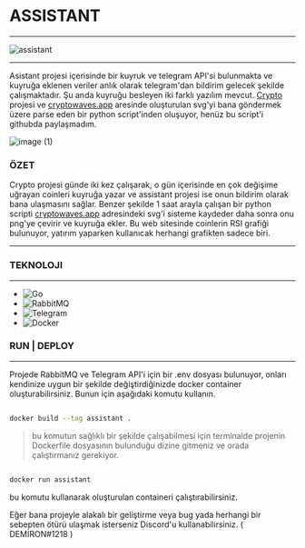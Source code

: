 # ASSISTANT
------------

![assistant](https://github.com/daddydemir/assistant/assets/42716195/665fa02d-88e1-4b82-bd4e-109ac24c9102)

-----
Asistant projesi içerisinde bir kuyruk ve telegram API'si bulunmakta ve kuyruğa eklenen veriler anlık olarak telegram'dan bildirim gelecek şekilde çalışmaktadır. Şu anda kuyruğu besleyen iki farklı yazılım mevcut. [Crypto](https://github.com/daddydemir/crypto) projesi 
ve [cryptowaves.app](https://www.cryptowaves.app/relative-strength-index/btc) aresinde oluşturulan svg'yi bana göndermek üzere parse eden bir python script'inden oluşuyor, henüz bu script'i githubda paylaşmadım.


![image (1)](https://github.com/daddydemir/assistant/assets/42716195/d88ce514-57f8-4c00-acf1-86baab05b6a4)


### ÖZET
Crypto projesi günde iki kez çalışarak, o gün içerisinde en çok değişime uğrayan coinleri kuyruğa yazar ve assistant projesi ise onun bildirim olarak bana ulaşmasını sağlar. Benzer şekilde 1 saat arayla çalışan bir python scripti [cryptowaves.app](https://www.cryptowaves.app/relative-strength-index/btc)
adresindeki svg'i sisteme kaydeder daha sonra onu png'ye çevirir ve kuyruğa ekler. Bu web sitesinde coinlerin RSI grafiği bulunuyor, yatırım yaparken kullanıcak herhangi grafikten sadece biri.

---

### TEKNOLOJI
----
- ![Go](https://img.shields.io/badge/Go-00ADD8.svg?style=for-the-badge&logo=Go&logoColor=white)
- ![RabbitMQ](https://img.shields.io/badge/RabbitMQ-FF6600.svg?style=for-the-badge&logo=RabbitMQ&logoColor=white)
- ![Telegram](https://img.shields.io/badge/Telegram-26A5E4.svg?style=for-the-badge&logo=Telegram&logoColor=white)
- ![Docker](https://img.shields.io/badge/Docker-2496ED.svg?style=for-the-badge&logo=Docker&logoColor=white)

### RUN | DEPLOY
---

Projede RabbitMQ ve Telegram API'i için bir .env dosyası bulunuyor, onları kendinize uygun bir şekilde değiştirdiğinizde docker container oluşturabilirsiniz. Bunun için aşağıdaki komutu kullanın.

```sh

docker build --tag assistant . 

```
> bu komutun sağlıklı bir şekilde çalışabilmesi için terminalde projenin Dockerfile dosyasının bulunduğu dizine gitmeniz ve orada çalıştırmanız gerekiyor.

```sh

docker run assistant

```
bu komutu kullanarak oluşturulan containeri çalıştırabilirsiniz.

Eğer bana projeyle alakalı bir geliştirme veya bug yada herhangi bir sebepten ötürü ulaşmak isterseniz Discord'u kullanabilirsiniz. ( DEMİRON#1218 )
